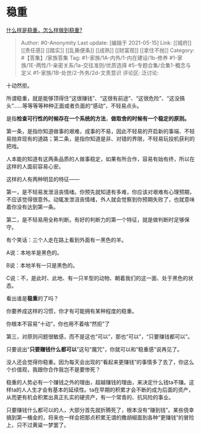 # 稳重
[什么样是稳重，怎么样做到稳重? ](https://www.zhihu.com/question/303750131/answer/1561042745)

> Author: #0-Anonymity
> Last update: [编辑于 2021-05-15]
> Link: [[城府]] [[责任感]] [[踏实]] [[乱撕便条]] [[成熟]] [[财富观]] [[拿住不抛]]
> Category: #【答集】/家族答集
> Tag: #1-家族/1A-内外/1-内在建设/1b-修养  #1-家族/1E-两性/1-亲密关系/1a-交往准则/优质选择 #5-专题合集/合集1-概念与定义 #1-家族/1B-处世/2-外务/2d-文责意识
> 评论区:
> 泛讨论:

十动然拒。

所谓稳重，就是能够顶得住“这很赚钱”、“这很有前途”、“这很危险”、“这没搞头”……等等等等种种正面或者负面的“感动”，不轻易点头。

是指**检查可行性的时候存在一个系统的方法**，**做取舍的时候有一个稳定的原则。**

第一条，是指你知道做事的艰难，成事的不易，因此不轻易的开启新的事端、不轻易抛弃现有的道路；第二条，是指你知道是非、对错的界限，不轻易玩投机获利的把戏。

人本能的知道有这两条品质的人做事稳定，如果有所合作，容易有始有终，所以在这样的人面前容易心安。

这样的人有两种明显的特征——

第一，是不轻易发泄沮丧情绪。你预先就知道有多难，你应该对艰难有心理预期，不应该觉得很意外。动辄发泄沮丧情绪，外人就会觉察到你预期失败了，也就意味着你没有达到第一条。

第二，是不轻易用全称判断。有好的判断力的第一个特征，就是做判断时足够保守。

有个笑话：三个人走在路上看到外面有一黑色的羊。

A说：本地羊是黑色的。

B说：本地羊有一只是黑色的。

C说：不，是此时、此地、有一只羊型的动物、朝着我们的这一面、处于黑色的状态。

看出谁是**稳重**的了吗？

你要养成这样的习惯，你才有可能拥有某种程度的稳重。

你根本不容易“十动”，你也用不着啥“然拒”了

第三，对原则问题很敏感，而不是这也“可以”，那也“可以”，“只要赚钱都可以”。

只要说出“**只要赚钱什么都可以**”这句“魔咒”，你就可以和“稳重感”说再见了。

没人还会觉得你稳重。因为每天会出现的“看起来更赚钱”的事情多了去了，你这么个价值观，我跟你合作我岂不是要惨死？

稳重的人势必有一个赚钱之外的理由，超越赚钱的理由，来决定什么钱ta不赚。这样ta的人人生才会有基本的延续性。ta在早期的积累才会不断的成为后面的资产，从而更有机会积累出真正扎实的硬资产，有一个常青的、抗风险的事业。

只要赚钱什么都可以的人，大部分首先就折腾死了，根本没有“赚到钱”。某些侥幸搞到第一桶金的，将来也一样会把那点积累无谓的撒胡椒面到各种“更赚钱”的冒险上，只不过黄粱一梦罢了。
